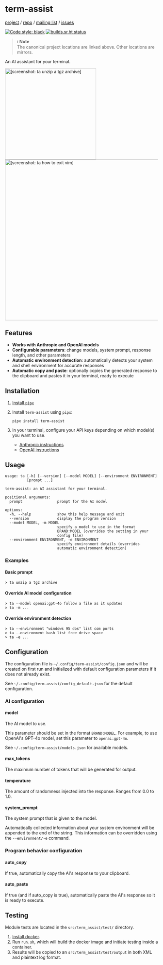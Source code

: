 term-assist
===========

[project](https://sr.ht/~logankirkland/term-assist/) /
[repo](https://git.sr.ht/~logankirkland/term-assist) /
[mailing list](https://lists.sr.ht/~logankirkland/term-assist) /
[issues](https://todo.sr.ht/~logankirkland/term-assist)

[![Code style: black](https://img.shields.io/badge/code%20style-black-000000.svg)](https://github.com/psf/black)
[![builds.sr.ht status](https://builds.sr.ht/~logankirkland/term-assist.svg)](https://builds.sr.ht/~logankirkland/term-assist?)

> ℹ️ **Note**  
> The canonical project locations are linked above. Other locations are
> mirrors.

An AI assistant for your terminal.

<img src="resources/tgz.png" width="300" alt="[screenshot: ta unzip a tgz archive]"/>
<img src="resources/vim.png" width="530" alt="[screenshot: ta how to exit vim]"/>

Features
--------

- **Works with Anthropic and OpenAI models**
- **Configurable parameters**: change models, system prompt,
  response length, and other parameters
- **Automatic environment detection**: automatically detects your system
  and shell environment for accurate responses
- **Automatic copy and paste**: optionally copies the generated response
  to the clipboard and pastes it in your terminal, ready to execute

Installation
------------

1. [Install `pipx`](https://pipx.pypa.io/stable/installation/)

2. Install `term-assist` using `pipx`:

   ```shell
   pipx install term-assist
   ```

3. In your terminal, configure your API keys depending on which model(s)
   you want to use.
    - [Anthropic instructions](https://docs.anthropic.com/en/docs/initial-setup#set-your-api-key)
    - [OpenAI instructions](https://platform.openai.com/docs/quickstart/create-and-export-an-api-key)

Usage
-----

```
usage: ta [-h] [--version] [--model MODEL] [--environment ENVIRONMENT]
          [prompt ...]

term-assist: an AI assistant for your terminal.

positional arguments:
  prompt                prompt for the AI model

options:
  -h, --help            show this help message and exit
  --version             display the program version
  --model MODEL, -m MODEL
                        specify a model to use in the format
                        BRAND:MODEL (overrides the setting in your
                        config file)
  --environment ENVIRONMENT, -e ENVIRONMENT
                        specify environment details (overrides
                        automatic environment detection)
```

### Examples

#### Basic prompt

```
> ta unzip a tgz archive
```

#### Override AI model configuration

```
> ta --model openai:gpt-4o follow a file as it updates
> ta -m ...
```

#### Override environment detection

```
> ta --environment "windows 95 dos" list com ports
> ta --environment bash list free drive space
> ta -e ...
```

Configuration
-------------

The configuration file is `~/.config/term-assist/config.json` and will
be created on first run and initialized with default configuration
parameters if it does not already exist.

See `~/.config/term-assist/config_default.json` for the default
configuration.

### AI configuration

#### model

The AI model to use.

This parameter should be set in the format `BRAND:MODEL`. For example,
to use OpenAI's GPT-4o model, set this parameter
to `openai:gpt-4o`.

See `~/.config/term-assist/models.json` for available models.

#### max_tokens

The maximum number of tokens that will be generated for output.

#### temperature

The amount of randomness injected into the response. Ranges from 0.0 to
1.0.

#### system_prompt

The system prompt that is given to the model.

Automatically collected information about your system environment will
be appended to the end of the string. This information can be overridden
using the `--environment/-e` command.

### Program behavior configuration

#### auto_copy

If true, automatically copy the AI's response to your clipboard.

#### auto_paste

If true (and if auto_copy is true), automatically paste the AI's
response so it is ready to execute.

Testing
-------

Module tests are located in the `src/term_assist/test/` directory.

1. [Install docker](https://docs.docker.com/engine/install/).
2. Run `run.sh`, which will build the docker image and initiate testing
   inside a container.
3. Results will be copied to an `src/term_assist/test/output` in both
   XML and plaintext log format.
